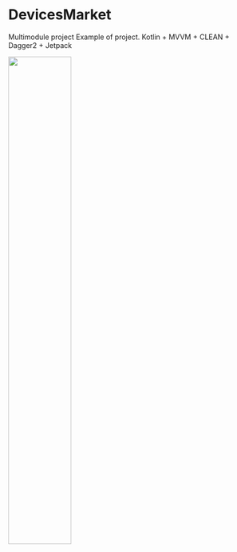 # DevicesMarket
Multimodule project
Example of project. 
Kotlin + MVVM + CLEAN + Dagger2 + Jetpack 

<img src="https://user-images.githubusercontent.com/34503059/234907801-9d6da258-f1a9-4c03-8ffa-7a614aa1a011.png" width=50% height=50%>
